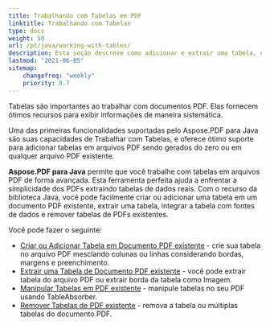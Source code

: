 ```yaml
---
title: Trabalhando com Tabelas em PDF 
linktitle: Trabalhando com Tabelas
type: docs
weight: 50
url: /pt/java/working-with-tables/
description: Esta seção descreve como adicionar e extrair uma tabela, como manipular e integrar uma tabela usando a biblioteca Java.
lastmod: "2021-06-05"
sitemap:
    changefreq: "weekly"
    priority: 0.7
---
```


Tabelas são importantes ao trabalhar com documentos PDF. Elas fornecem ótimos recursos para exibir informações de maneira sistemática.

Uma das primeiras funcionalidades suportadas pelo Aspose.PDF para Java são suas capacidades de Trabalhar com Tabelas, e oferece ótimo suporte para adicionar tabelas em arquivos PDF sendo gerados do zero ou em qualquer arquivo PDF existente.

**Aspose.PDF para Java** permite que você trabalhe com tabelas em arquivos PDF de forma avançada.
 Esta ferramenta perfeita ajuda a enfrentar a simplicidade dos PDFs extraindo tabelas de dados reais. Com o recurso da biblioteca Java, você pode facilmente criar ou adicionar uma tabela em um documento PDF existente, extrair uma tabela, integrar a tabela com fontes de dados e remover tabelas de PDFs existentes.

Você pode fazer o seguinte:

- [Criar ou Adicionar Tabela em Documento PDF existente](/pdf/pt/java/add-table-in-existing-pdf-document/) - crie sua tabela no arquivo PDF mesclando colunas ou linhas considerando bordas, margens e preenchimento.
- [Extrair uma Tabela de Documento PDF existente](/pdf/pt/java/extract-table-from-existing-pdf-document/) - você pode extrair tabela do arquivo PDF ou extrair borda da tabela como Imagem.
- [Manipular Tabelas em PDF existente](/pdf/pt/java/manipulate-tables-in-existing-pdf/) - manipule tabelas no seu PDF usando TableAbsorber.
- [Remover Tabelas de PDF existente](/pdf/pt/java/remove-tables-from-existing-pdf/) - remova a tabela ou múltiplas tabelas do documento PDF.
